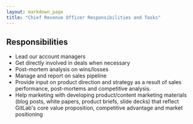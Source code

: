 ```yaml
---
layout: markdown_page
title: "Chief Revenue Officer Responsibilities and Tasks"
---
```


## Responsibilities

* Lead our account managers
* Get directly involved in deals when necessary
* Post-mortem analysis on wins/losses
* Manage and report on sales pipeline
* Provide input on product direction and strategy as a result of sales performance, 
post-mortems and competitive analysis.
* Help marketing with developing product/content marketing materials (blog posts, 
white papers, product briefs, slide decks) that reflect GitLab's core value proposition, 
competitive advantage and market positioning